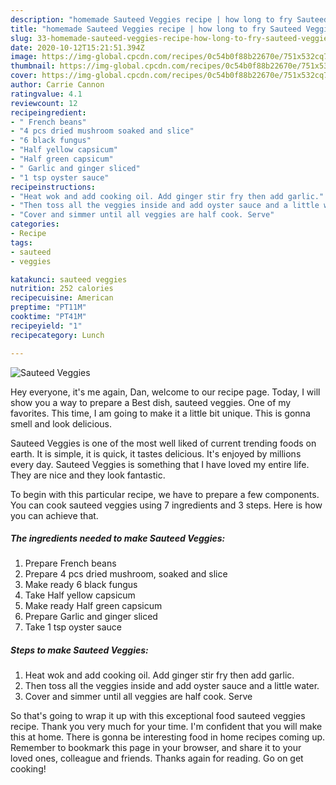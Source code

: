 ```yaml
---
description: "homemade Sauteed Veggies recipe | how long to fry Sauteed Veggies"
title: "homemade Sauteed Veggies recipe | how long to fry Sauteed Veggies"
slug: 33-homemade-sauteed-veggies-recipe-how-long-to-fry-sauteed-veggies
date: 2020-10-12T15:21:51.394Z
image: https://img-global.cpcdn.com/recipes/0c54b0f88b22670e/751x532cq70/sauteed-veggies-recipe-main-photo.jpg
thumbnail: https://img-global.cpcdn.com/recipes/0c54b0f88b22670e/751x532cq70/sauteed-veggies-recipe-main-photo.jpg
cover: https://img-global.cpcdn.com/recipes/0c54b0f88b22670e/751x532cq70/sauteed-veggies-recipe-main-photo.jpg
author: Carrie Cannon
ratingvalue: 4.1
reviewcount: 12
recipeingredient:
- " French beans"
- "4 pcs dried mushroom soaked and slice"
- "6 black fungus"
- "Half yellow capsicum"
- "Half green capsicum"
- " Garlic and ginger sliced"
- "1 tsp oyster sauce"
recipeinstructions:
- "Heat wok and add cooking oil. Add ginger stir fry then add garlic."
- "Then toss all the veggies inside and add oyster sauce and a little water."
- "Cover and simmer until all veggies are half cook. Serve"
categories:
- Recipe
tags:
- sauteed
- veggies

katakunci: sauteed veggies 
nutrition: 252 calories
recipecuisine: American
preptime: "PT11M"
cooktime: "PT41M"
recipeyield: "1"
recipecategory: Lunch

---
```



![Sauteed Veggies](https://img-global.cpcdn.com/recipes/0c54b0f88b22670e/751x532cq70/sauteed-veggies-recipe-main-photo.jpg)

Hey everyone, it's me again, Dan, welcome to our recipe page. Today, I will show you a way to prepare a Best dish, sauteed veggies. One of my favorites. This time, I am going to make it a little bit unique. This is gonna smell and look delicious.

Sauteed Veggies is one of the most well liked of current trending foods on earth. It is simple, it is quick, it tastes delicious. It's enjoyed by millions every day. Sauteed Veggies is something that I have loved my entire life. They are nice and they look fantastic.




To begin with this particular recipe, we have to prepare a few components. You can cook sauteed veggies using 7 ingredients and 3 steps. Here is how you can achieve that.

<!--inarticleads1-->

##### The ingredients needed to make Sauteed Veggies:

1. Prepare  French beans
1. Prepare 4 pcs dried mushroom, soaked and slice
1. Make ready 6 black fungus
1. Take Half yellow capsicum
1. Make ready Half green capsicum
1. Prepare  Garlic and ginger sliced
1. Take 1 tsp oyster sauce




<!--inarticleads2-->

##### Steps to make Sauteed Veggies:

1. Heat wok and add cooking oil. Add ginger stir fry then add garlic.
1. Then toss all the veggies inside and add oyster sauce and a little water.
1. Cover and simmer until all veggies are half cook. Serve




So that's going to wrap it up with this exceptional food sauteed veggies recipe. Thank you very much for your time. I'm confident that you will make this at home. There is gonna be interesting food in home recipes coming up. Remember to bookmark this page in your browser, and share it to your loved ones, colleague and friends. Thanks again for reading. Go on get cooking!
